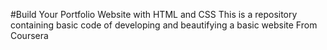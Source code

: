 
#Build Your Portfolio Website with HTML and CSS
This is a repository containing basic code of developing and beautifying a basic website
From Coursera
